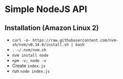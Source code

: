 # Simple NodeJS API

## Installation (Amazon Linux 2)
- `curl -o- https://raw.githubusercontent.com/nvm-sh/nvm/v0.34.0/install.sh | bash`
- `. ~/.nvm/nvm.sh`
- `nvm install node`
- `npm -v; node -v`
- Create `index.js`
- run `node index.js`